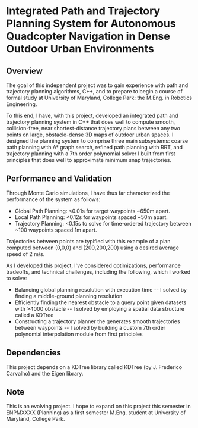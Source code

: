 # Integrated Path and Trajectory Planning System for Autonomous Quadcopter Navigation in Dense Outdoor Urban Environments

## Overview
The goal of this independent project was to gain experience with path and trajectory planning algorithms, C++, and to prepare to begin a course of formal study at University of Maryland, College Park: the M.Eng. in Robotics Engineering. 

To this end, I have, with this project, developed an integrated path and trajectory planning system in C++ that does well to compute smooth, collision-free, near shortest-distance trajectory plans between any two points on large, obstacle-dense 3D maps of outdoor urban spaces. I designed the planning system to comprise three main subsystems: coarse path planning with A* graph search, refined path planning with RRT, and trajectory planning with a 7th order polynomial solver I built from first principles that does well to approximate minimum snap trajectories. 

## Performance and Validation
Through Monte Carlo simulations, I have thus far characterized the performance of the system as follows: 
- Global Path Planning: <0.01s for target waypoints ~650m apart.
- Local Path Planning: <0.12s for waypoints spaced ~50m apart. 
- Trajectory Planning: <0.15s to solve for time-ordered trajectory between ~100 waypoints spaced 1m apart.

Trajectories between points are typified with this example of a plan computed between (0,0,0) and (200,200,200) using a desired average speed of 2 m/s. 

As I developed this project, I've considered optimizations, performance tradeoffs, and technical challenges, including the following, which I worked to solve: 
- Balancing global planning resolution with execution time -- I solved by finding a middle-ground planning resolution
- Efficiently finding the nearest obstacle to a query point given datasets with >4000 obstacle -- I solved by employing a spatial data structure called a KDTree
- Constructing a trajectory planner the generates smooth trajectories between waypoints -- I solved by building a custom 7th order polynomial interpolation module from first principles

## Dependencies 
This project depends on a KDTree library called KDTree (by J. Frederico Carvalho) and the Eigen library. 

## Note 
This is an evolving project. I hope to expand on this project this semester in ENPMXXXX (Planning) as a first semester M.Eng. student at University of Maryland, College Park. 
